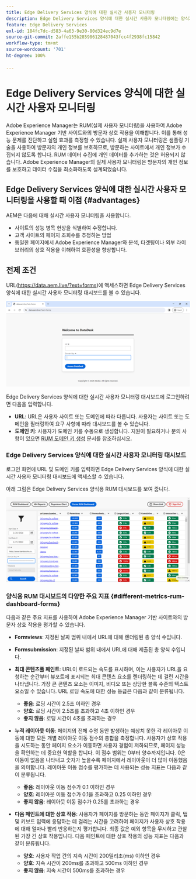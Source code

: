 ```yaml
---
title: Edge Delivery Services 양식에 대한 실시간 사용자 모니터링
description: Edge Delivery Services 양식에 대한 실시간 사용자 모니터링에는 양식과의 사용자 상호 작용을 지속적으로 추적하여 분석하는 작업이 포함됩니다.
feature: Edge Delivery Services
exl-id: 184fc7dc-d583-4a63-9e30-80d324ec9d7e
source-git-commit: 2affe155b285986128487043fcc4f2938fc15842
workflow-type: tm+mt
source-wordcount: '701'
ht-degree: 100%

---
```



# Edge Delivery Services 양식에 대한 실시간 사용자 모니터링

Adobe Experience Manager는 RUM(실제 사용자 모니터링)을 사용하여 Adobe Experience Manager 기반 사이트와의 방문자 상호 작용을 이해합니다. 이를 통해 성능 문제를 진단하고 실험 효과를 측정할 수 있습니다. 실제 사용자 모니터링은 샘플링 기술을 사용하여 방문자의 개인 정보를 보호하므로, 방문하는 사이트에서 개인 정보가 수집되지 않도록 합니다. RUM 데이터 수집에 개인 데이터를 추가하는 것은 허용되지 않습니다. Adobe Experience Manager의 실제 사용자 모니터링은 방문자의 개인 정보를 보호하고 데이터 수집을 최소화하도록 설계되었습니다.

## Edge Delivery Services 양식에 대한 실시간 사용자 모니터링을 사용할 때 이점 {#advantages}

AEM은 다음에 대해 실시간 사용자 모니터링을 사용합니다.

* 사이트의 성능 병목 현상을 식별하여 수정합니다.
* 고객 사이트의 페이지 조회수를 추정하는 방법
* 동일한 페이지에서 Adobe Experience Manager와 분석, 타겟팅이나 외부 라이브러리의 상호 작용을 이해하여 호환성을 향상합니다.

## 전제 조건

URL(https://data.aem.live/?ext=forms)에 액세스하면 Edge Delivery Services 양식에 대한 실시간 사용자 모니터링 대시보드를 볼 수 있습니다.

![Edge Delivery Services 양식의 RUM 로그인 화면 ](/help/edge/assets/rum-login-screen.png)

Edge Delivery Services 양식에 대한 실시간 사용자 모니터링 대시보드에 로그인하려면 다음을 입력합니다.
* **URL**: URL은 사용자 사이트 또는 도메인에 따라 다릅니다. 사용자는 사이트 또는 도메인을 필터링하여 요구 사항에 따라 대시보드를 볼 수 있습니다.
* **도메인 키**: 사용자가 도메인 키를 수동으로 생성합니다. 지원이 필요하거나 문의 사항이 있으면 [RUM 도메인 키 생성](https://aemcs-workspace.adobe.com/rum/generate-domain-key) 문서를 참조하십시오.

### Edge Delivery Services 양식에 대한 실시간 사용자 모니터링 대시보드

로그인 화면에 URL 및 도메인 키를 입력하면 Edge Delivery Services 양식에 대한 실시간 사용자 모니터링 대시보드에 액세스할 수 있습니다.

아래 그림은 Edge Delivery Services 양식용 RUM 대시보드를 보여 줍니다.

![RUM 양식 대시보드](/help/edge/assets/rum-forms-dashboard.png)

### 양식용 RUM 대시보드의 다양한 주요 지표 {#different-metrics-rum-dashboard-forms}

다음과 같은 주요 지표를 사용하여 Adobe Experience Manager 기반 사이트와의 방문자 상호 작용을 평가할 수 있습니다.

* **Formviews**: 지정된 날짜 범위 내에서 URL에 대해 렌더링된 총 양식 수입니다.
* **Formsubmission**: 지정된 날짜 범위 내에서 URL에 대해 제출된 총 양식 수입니다.
* **최대 콘텐츠풀 페인트**: URL이 로드되는 속도를 표시하며, 이는 사용자가 URL을 요청하는 순간부터 뷰포트에 표시되는 최대 콘텐츠 요소를 렌더링하는 데 걸린 시간을 나타냅니다. 가장 큰 콘텐츠 요소는 이미지, 비디오 또는 상당한 블록 수준의 텍스트 요소일 수 있습니다. URL 로딩 속도에 대한 성능 등급은 다음과 같이 분류됩니다.
   * **좋음**: 로딩 시간이 2.5초 이하인 경우
   * **양호**: 로딩 시간이 2.5초를 초과하고 4초 이하인 경우
   * **좋지 않음**: 로딩 시간이 4초를 초과하는 경우

* **누적 레이아웃 이동**: 페이지의 전체 수명 동안 발생하는 예상치 못한 각 레이아웃 이동에 대한 모든 개별 레이아웃 이동 점수의 총합을 측정합니다. 사용자가 상호 작용을 시도하는 동안 페이지 요소가 이동하면 사용자 경험이 저하되므로, 페이지 성능을 확인하는 데 중요한 역할을 합니다. 이 점수 범위는 0부터 양수까지입니다. 0은 이동이 없음을 나타내고 숫자가 높을수록 페이지에서 레이아웃이 더 많이 이동했음을 의미합니다. 레이아웃 이동 점수를 평가하는 데 사용되는 성능 지표는 다음과 같이 분류됩니다.

   * **좋음**: 레이아웃 이동 점수가 0.1 이하인 경우
   * **양호**: 레이아웃 이동 점수가 0.1을 초과하고 0.25 이하인 경우
   * **좋지 않음**: 레이아웃 이동 점수가 0.25를 초과하는 경우

* **다음 페인트에 대한 상호 작용**: 사용자가 페이지를 방문하는 동안 페이지가 클릭, 탭 및 키보드 입력에 응답하는 데 걸리는 시간을 고려하여 페이지가 사용자 상호 작용에 대해 얼마나 빨리 반응하는지 평가합니다. 최종 값은 예외 항목을 무시하고 관찰된 가장 긴 상호 작용입니다. 다음 페인트에 대한 상호 작용의 성능 지표는 다음과 같이 분류됩니다.
   * **양호**: 사용자 작업 간의 지속 시간이 200밀리초(ms) 이하인 경우
   * **양호**: 지속 시간이 200ms를 초과하고 500ms 이하인 경우
   * **좋지 않음**: 지속 시간이 500ms를 초과하는 경우
